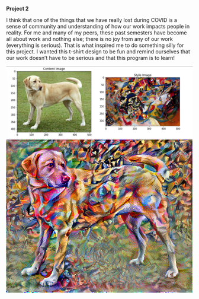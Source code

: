 **Project 2**


I think that one of the things that we have really lost during COVID is a sense of community and understanding of how our work impacts people in reality. For me and many of my peers, these past semesters have become all about work and nothing else; there is no joy from any of our work (everything is serious). That is what inspired me to do something silly for this project. I wanted this t-shirt design to be fun and remind ourselves that our work doesn’t have to be serious and that this program is to learn!

![](July16Orig.png)
![](july16_2.png)
